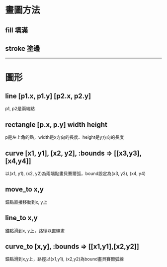# 畫圖方法

## fill 填滿
## stroke 塗邊

----

# 圖形
## line [p1.x, p1.y] [p2.x, p2.y]
p1, p2是兩端點

## rectangle [p.x, p.y] width height
p是左上角的點，width是x方向的長度、height是y方向的長度

## curve [x1, y1], [x2, y2], :bounds => [[x3,y3],[x4,y4]]
以(x1, y1), (x2, y2)為兩端點畫貝賽爾弧，bound設定為(x3, y3), (x4, y4)

## move_to x,y
錨點直接移動到x, y上

## line_to x,y
錨點滑到x, y上，路徑以直線畫

## curve_to [x,y], :bounds => [[x1,y1],[x2,y2]]
錨點滑到x,y上，路徑以(x1,y1), (x2,y2)為bound畫貝賽爾弧線



